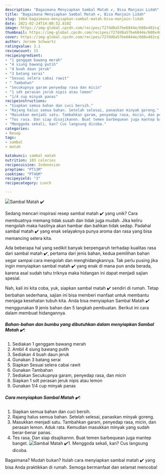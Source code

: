```yaml
---
description: "Bagaimana Menyiapkan Sambal Matah ✔️, Bisa Manjain Lidah"
title: "Bagaimana Menyiapkan Sambal Matah ✔️, Bisa Manjain Lidah"
slug: 1464-bagaimana-menyiapkan-sambal-matah-bisa-manjain-lidah
date: 2021-02-24T14:08:52.810Z
image: https://img-global.cpcdn.com/recipes/727dd8a57be6844e/680x482cq70/sambal-matah-foto-resep-utama.jpg
thumbnail: https://img-global.cpcdn.com/recipes/727dd8a57be6844e/680x482cq70/sambal-matah-foto-resep-utama.jpg
cover: https://img-global.cpcdn.com/recipes/727dd8a57be6844e/680x482cq70/sambal-matah-foto-resep-utama.jpg
author: Jerome Schwartz
ratingvalue: 3.1
reviewcount: 15
recipeingredient:
- "1 genggam bawang merah"
- "4 siung bawang putih"
- "4 buah daun jeruk"
- "3 batang serai"
- "Sesuai selera cabai rawit"
- " Tambahan"
- "Secukupnya garam penyedap rasa dan micin"
- "1 sdt perasan jeruk nipis atau lemon"
- "1/4 cup minyak panas"
recipeinstructions:
- "Siapkan semua bahan dan cuci bersih."
- "Rajang halus semua bahan. Setelah selesai, panaskan minyak goreng."
- "Masukkan menjadi satu. Tambahkan garam, penyedap rasa, micin, dan perasan lemon. Aduk rata. Kemudian masukkan minyak yang sudah berar-benar panas."
- "Tes rasa. Dan siap disajikannn. Buat temen barbequean juga mantep banget."
- "Menggoda sekali, kan? Cus langsung dicoba."
categories:
- Resep
tags:
- sambal
- matah

katakunci: sambal matah 
nutrition: 103 calories
recipecuisine: Indonesian
preptime: "PT13M"
cooktime: "PT46M"
recipeyield: "3"
recipecategory: Lunch

---
```



![Sambal Matah ✔️](https://img-global.cpcdn.com/recipes/727dd8a57be6844e/680x482cq70/sambal-matah-foto-resep-utama.jpg)

Sedang mencari inspirasi resep sambal matah ✔️ yang unik? Cara membuatnya memang tidak susah dan tidak juga mudah. Jika keliru mengolah maka hasilnya akan hambar dan bahkan tidak sedap. Padahal sambal matah ✔️ yang enak selayaknya punya aroma dan rasa yang bisa memancing selera kita.



Ada beberapa hal yang sedikit banyak berpengaruh terhadap kualitas rasa dari sambal matah ✔️, pertama dari jenis bahan, kedua pemilihan bahan segar sampai cara mengolah dan menghidangkannya. Tak perlu pusing jika ingin menyiapkan sambal matah ✔️ yang enak di mana pun anda berada, karena asal sudah tahu triknya maka hidangan ini dapat menjadi sajian spesial.


Nah, kali ini kita coba, yuk, siapkan sambal matah ✔️ sendiri di rumah. Tetap berbahan sederhana, sajian ini bisa memberi manfaat untuk membantu menjaga kesehatan tubuh kita. Anda bisa menyiapkan Sambal Matah ✔️ menggunakan 9 jenis bahan dan 5 langkah pembuatan. Berikut ini cara dalam membuat hidangannya.

<!--inarticleads1-->

##### Bahan-bahan dan bumbu yang dibutuhkan dalam menyiapkan Sambal Matah ✔️:

1. Sediakan 1 genggam bawang merah
1. Ambil 4 siung bawang putih
1. Sediakan 4 buah daun jeruk
1. Gunakan 3 batang serai
1. Siapkan Sesuai selera cabai rawit
1. Gunakan  Tambahan
1. Sediakan Secukupnya garam, penyedap rasa, dan micin
1. Siapkan 1 sdt perasan jeruk nipis atau lemon
1. Gunakan 1/4 cup minyak panas




<!--inarticleads2-->

##### Cara menyiapkan Sambal Matah ✔️:

1. Siapkan semua bahan dan cuci bersih.
1. Rajang halus semua bahan. Setelah selesai, panaskan minyak goreng.
1. Masukkan menjadi satu. Tambahkan garam, penyedap rasa, micin, dan perasan lemon. Aduk rata. Kemudian masukkan minyak yang sudah berar-benar panas.
1. Tes rasa. Dan siap disajikannn. Buat temen barbequean juga mantep banget.
<img src="//assets-global.cpcdn.com/assets/icons/button_play-2c75c40dde080a61004c1f40b05d8f140eaff45d7e9e6481dc71c63d2e7c4909.png" alt="Sambal Matah ✔️">1. Menggoda sekali, kan? Cus langsung dicoba.




Bagaimana? Mudah bukan? Itulah cara menyiapkan sambal matah ✔️ yang bisa Anda praktikkan di rumah. Semoga bermanfaat dan selamat mencoba!
